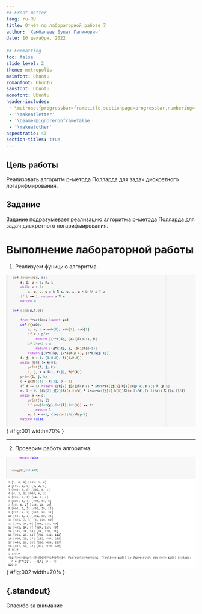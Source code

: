 ```yaml
---
## Front matter
lang: ru-RU
title: Отчёт по лабораторной работе 7
author: 'Хамбалеев Булат Галимович'
date: 10 декабря, 2022

## Formatting
toc: false
slide_level: 2
theme: metropolis
mainfont: Ubuntu
romanfont: Ubuntu
sansfont: Ubuntu
monofont: Ubuntu
header-includes: 
 - \metroset{progressbar=frametitle,sectionpage=progressbar,numbering=fraction}
 - '\makeatletter'
 - '\beamer@ignorenonframefalse'
 - '\makeatother'
aspectratio: 43
section-titles: true
---
```


## Цель работы

Реализовать алгоритм p-метода Полларда для задач дискретного логарифмирования.

## Задание

Задание подразумевает реализацию алгоритма p-метода Полларда для задач дискретного логарифмирования.

# Выполнение лабораторной работы

1. Реализуем функцию алгоритма. 

![рис.1. Алгоритм.](images/1.jpg){ #fig:001 width=70% }

---

2.  Проверим работу алгоритма.

![рис.2. Проверка.](images/2.jpg){ #fig:002 width=70% }


## {.standout}

Спасибо за внимание
